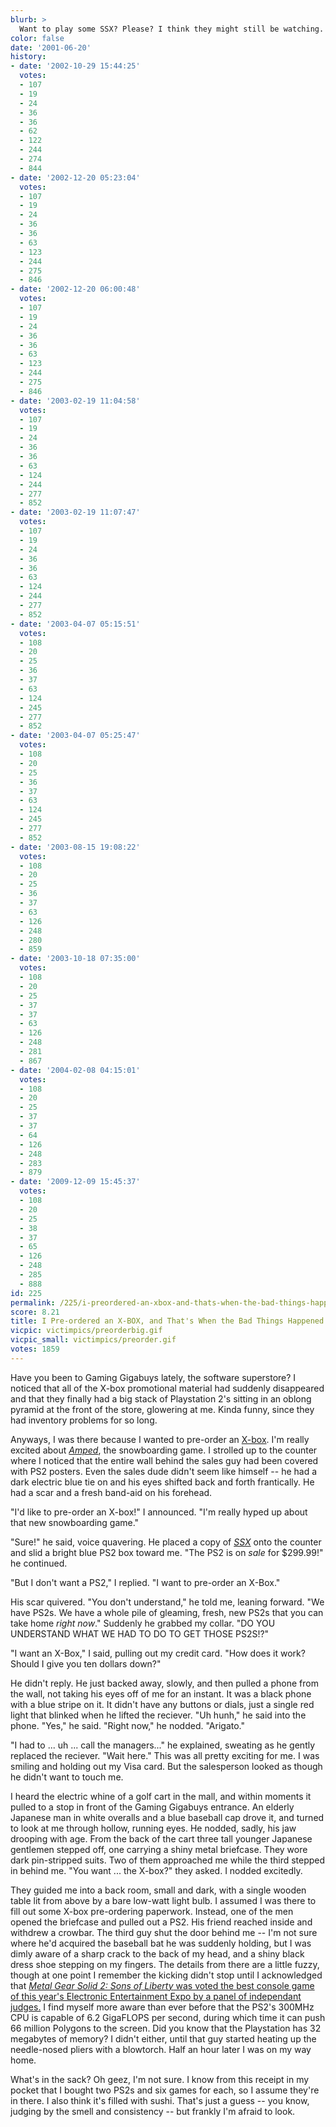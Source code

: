 ```yaml
---
blurb: >
  Want to play some SSX? Please? I think they might still be watching.
color: false
date: '2001-06-20'
history:
- date: '2002-10-29 15:44:25'
  votes:
  - 107
  - 19
  - 24
  - 36
  - 36
  - 62
  - 122
  - 244
  - 274
  - 844
- date: '2002-12-20 05:23:04'
  votes:
  - 107
  - 19
  - 24
  - 36
  - 36
  - 63
  - 123
  - 244
  - 275
  - 846
- date: '2002-12-20 06:00:48'
  votes:
  - 107
  - 19
  - 24
  - 36
  - 36
  - 63
  - 123
  - 244
  - 275
  - 846
- date: '2003-02-19 11:04:58'
  votes:
  - 107
  - 19
  - 24
  - 36
  - 36
  - 63
  - 124
  - 244
  - 277
  - 852
- date: '2003-02-19 11:07:47'
  votes:
  - 107
  - 19
  - 24
  - 36
  - 36
  - 63
  - 124
  - 244
  - 277
  - 852
- date: '2003-04-07 05:15:51'
  votes:
  - 108
  - 20
  - 25
  - 36
  - 37
  - 63
  - 124
  - 245
  - 277
  - 852
- date: '2003-04-07 05:25:47'
  votes:
  - 108
  - 20
  - 25
  - 36
  - 37
  - 63
  - 124
  - 245
  - 277
  - 852
- date: '2003-08-15 19:08:22'
  votes:
  - 108
  - 20
  - 25
  - 36
  - 37
  - 63
  - 126
  - 248
  - 280
  - 859
- date: '2003-10-18 07:35:00'
  votes:
  - 108
  - 20
  - 25
  - 37
  - 37
  - 63
  - 126
  - 248
  - 281
  - 867
- date: '2004-02-08 04:15:01'
  votes:
  - 108
  - 20
  - 25
  - 37
  - 37
  - 64
  - 126
  - 248
  - 283
  - 879
- date: '2009-12-09 15:45:37'
  votes:
  - 108
  - 20
  - 25
  - 38
  - 37
  - 65
  - 126
  - 248
  - 285
  - 888
id: 225
permalink: /225/i-preordered-an-xbox-and-thats-when-the-bad-things-happened/
score: 8.21
title: I Pre-ordered an X-BOX, and That's When the Bad Things Happened.
vicpic: victimpics/preorderbig.gif
vicpic_small: victimpics/preorder.gif
votes: 1859
---
```


Have you been to Gaming Gigabuys lately, the software superstore? I
noticed that all of the X-box promotional material had suddenly
disappeared and that they finally had a big stack of Playstation 2's
sitting in an oblong pyramid at the front of the store, glowering at me.
Kinda funny, since they had inventory problems for so long.

Anyways, I was there because I wanted to pre-order an
[X-box](http://web.archive.org/web/20010620000000/http://www.planetxbox.com/).
I'm really excited about
*[Amped](http://web.archive.org/web/20010620000000/http://www.planetxbox.com/features/firstlooks/amped/)*,
the snowboarding game. I strolled up to the counter where I noticed that
the entire wall behind the sales guy had been covered with PS2 posters.
Even the sales dude didn't seem like himself -- he had a dark electric
blue tie on and his eyes shifted back and forth frantically. He had a
scar and a fresh band-aid on his forehead.

"I'd like to pre-order an X-box!" I announced. "I'm really hyped up
about that new snowboarding game."

"Sure!" he said, voice quavering. He placed a copy of
*[SSX](http://web.archive.org/web/20010620000000/http://www.planetps2.com/features/reviews/ssx/)*
onto the counter and slid a bright blue PS2 box toward me. "The PS2 is
on *sale* for $299.99!" he continued.

"But I don't want a PS2," I replied. "I want to pre-order an X-Box."

His scar quivered. "You don't understand," he told me, leaning forward.
"We have PS2s. We have a whole pile of gleaming, fresh, new PS2s that
you can take home *right now*." Suddenly he grabbed my collar. "DO YOU
UNDERSTAND WHAT WE HAD TO DO TO GET THOSE PS2S!?"

"I want an X-Box," I said, pulling out my credit card. "How does it
work? Should I give you ten dollars down?"

He didn't reply. He just backed away, slowly, and then pulled a phone
from the wall, not taking his eyes off of me for an instant. It was a
black phone with a blue stripe on it. It didn't have any buttons or
dials, just a single red light that blinked when he lifted the reciever.
"Uh hunh," he said into the phone. "Yes," he said. "Right now," he
nodded. "Arigato."

"I had to ... uh ... call the managers..." he explained, sweating as he
gently replaced the reciever. "Wait here." This was all pretty exciting
for me. I was smiling and holding out my Visa card. But the salesperson
looked as though he didn't want to touch me.

I heard the electric whine of a golf cart in the mall, and within
moments it pulled to a stop in front of the Gaming Gigabuys entrance. An
elderly Japanese man in white overalls and a blue baseball cap drove it,
and turned to look at me through hollow, running eyes. He nodded, sadly,
his jaw drooping with age. From the back of the cart three tall younger
Japanese gentlemen stepped off, one carrying a shiny metal briefcase.
They wore dark pin-stripped suits. Two of them approached me while the
third stepped in behind me. "You want ... the X-box?" they asked. I
nodded excitedly.

They guided me into a back room, small and dark, with a single wooden
table lit from above by a bare low-watt light bulb. I assumed I was
there to fill out some X-box pre-ordering paperwork. Instead, one of the
men opened the briefcase and pulled out a PS2. His friend reached inside
and withdrew a crowbar. The third guy shut the door behind me -- I'm not
sure where he'd acquired the baseball bat he was suddenly holding, but I
was dimly aware of a sharp crack to the back of my head, and a shiny
black dress shoe stepping on my fingers. The details from there are a
little fuzzy, though at one point I remember the kicking didn't stop
until I acknowledged that [*Metal Gear Solid 2: Sons of Liberty* was
voted the best console game of this year's Electronic Entertainment Expo
by a panel of independant
judges.](http://web.archive.org/web/20010620000000/http://www.e3awards.com/win.html)
I find myself more aware than ever before that the PS2's 300MHz CPU is
capable of 6.2 GigaFLOPS per second, during which time it can push 66
million Polygons to the screen. Did you know that the Playstation has 32
megabytes of memory? I didn't either, until that guy started heating up
the needle-nosed pliers with a blowtorch. Half an hour later I was on my
way home.

What's in the sack? Oh geez, I'm not sure. I know from this receipt in
my pocket that I bought two PS2s and six games for each, so I assume
they're in there. I also think it's filled with sushi. That's just a
guess -- you know, judging by the smell and consistency -- but frankly
I'm afraid to look.